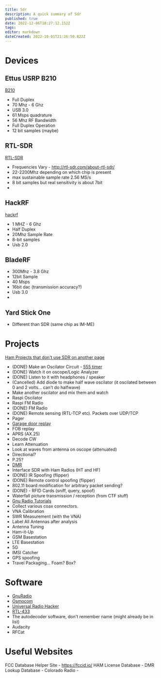 ```yaml
---
title: Sdr
description: A quick summary of Sdr
published: true
date: 2022-12-06T18:27:12.152Z
tags: 
editor: markdown
dateCreated: 2022-10-01T21:26:50.822Z
---
```


# Devices
## Ettus USRP B210
[B210](/ettus_b210)
 - Full Duplex
 - 70 Mhz - 6 Ghz
 - USB 3.0
 - 61 Msps quadrature 
 - 56 Mhz RF Bandwidth
 - Full Duplex Operation
 - 12 bit samples (maybe)
## RTL-SDR
[RTL-SDR](/rtl-sdr)
- Frequencies Vary - http://rtl-sdr.com/about-rtl-sdr/
- 22-2200Mhz depending on which chip is present
- max sustainable sample rate 2.56 MS/s
- 8 bit samples but real sensitivity is about 7bit
- 
## HackRF
[hackrf](/hackrf)
- 1 MHZ - 6 Ghz
 - Half Duplex  
 - 20Mhz Sample Rate
 - 8-bit samples
 - Usb 2.0
## BladeRF
- 300Mhz - 3.8 Ghz
- 12bit Sample
- 40 Msps
- 16bit dac (transmission accuracy?)
- Usb 3.0
-
## Yard Stick One
- Different than SDR (same chip as IM-ME)
# Projects
[Ham Projects that don't use SDR on another page](/ham_projects)

* (DONE) Make an Oscilator Circuit - [555 timer](/555timer)
* (DONE) Watch it on oscope/Logic Analyzer
* (DONE) Listen to it with headphones / speaker
* (Cancelled) Add diode to make half wave oscilator (it oscilated between 0 and 2 volts... can't do halfwave)
* Make another oscilator and mix them and watch
* Raspi Oscilator
* Raspi FM Radio
* (DONE) FM Radio
* (DONE) Remote sensing (RTL-TCP etc).  Packets over UDP/TCP
* Pager
* [Garage door replay](/sdr-garagedoor)
* FOB replay
* APRS (AX.25)
* Decode CW
* Learn Attenuation
* Look at waves from antenna on oscope (attenuated)
* Directional?
* P.25?
* [DMR](/dmr)
* Interface SDR with Ham Radios (HT and HF)
* (DONE) IR Spoofing (flipper)
* (DONE) Remote control spoofing (flipper)
* 802.11 board modification for arbitrary packet sending?
* (DONE) - RFID Cards (sniff, query, spoof)
* Waterfall picture transmission / reception (from CTF stuff)
* [Gnu Radio Tutorials](/gnu_radio_tutorials)
* Collect various coax connectors.  
* VNA Calibration
* SWR Measurement (with the VNA)
* Label All Antennas after analysis
* Antenna Tuning
* Ham-it-Up
* GSM Basestation
* LTE Basestation
* 5G
* IMSI Catcher
* GPS spoofing
* Travel Packaging... Foam?  Box?

# Software
* [GnuRadio](/gnuradio)
* [Osmocom](/osmocom)
* [Universal Radio Hacker](/universal_radio_hacker)
* [RTL-433](/rtl-433)
* The autodecoder software, don't remember name (might already be in list)
* Audacity
* RFCat

# Useful Websites
FCC Database Helper Site - https://fccid.io/
HAM License Database - 
DMR Lookup Database - 
Colorado Radio - 




